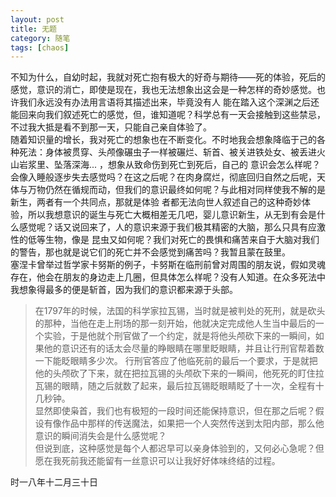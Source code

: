 ```yaml
---
layout: post
title: 无题
category: 随笔
tags: [chaos]
---
```


不知为什么，自幼时起，我就对死亡抱有极大的好奇与期待——死的体验，死后的感觉，意识的消亡，即使是现在，我也无法想象出这会是一种怎样的奇妙感觉。也许我们永远没有办法用言语将其描述出来，毕竟没有人
能在踏入这个深渊之后还能回来向我们叙述死亡的感觉，但，谁知道呢？科学总有一天会接触到这些禁忌，不过我大抵是看不到那一天，只能自己亲自体验了。  
随着知识量的增长，我对死亡的想象也在不断变化。不时地我会想象降临于己的各种死法：身体被贯穿、头颅像碾虫子一样被碾烂、斩首、被关进铁处女、被丢进火山岩浆里、坠落深海... ，想象从致命伤到死亡到死后，自己的
意识会怎么样呢？会像入睡般逐步失去感觉吗？在这之后呢？在肉身腐烂，彻底回归自然之后呢，天体与万物仍然在循规而动，但我们的意识最终如何呢？与此相对同样使我不解的是新生，两者有一个共同点，那就是体验
者都无法向世人叙述自己的这种奇妙体验，所以我想意识的诞生与死亡大概相差无几吧，婴儿意识新生，从无到有会是什么感觉呢？话又说回来了，人的意识来源于我们极其精密的大脑，那么只具有应激性的低等生物，像是
昆虫又如何呢？我们对死亡的畏惧和痛苦来自于大脑对我们的警告，那也就是说它们的死亡并不会感觉到痛苦吗？我暂且蒙在鼓里。  
塞涅卡曾举过哲学家卡努斯的例子，卡努斯在临刑前曾对周围的朋友说，假如灵魂存在，他会在朋友的身边走上几圈，但具体怎么样呢？没有人知道。在众多死法中我想象得最多的便是斩首，因为我们的意识都来源于头部。
> 在1797年的时候，法国的科学家拉瓦锡，当时就是被判处的死刑，就是砍头的那种，当他在走上刑场的那一刻开始，他就决定完成他人生当中最后的一个实验，于是他就个刑官做了一个约定，就是将他头颅砍下来的一瞬间，如果他的意识还有的话太会尽量的睁眼睛在哪里眨眼睛，并且让行刑官帮着数一下能眨眼睛多少次。
行刑官答应了他临死前的最后一个要求，于是就把他的头颅砍了下来，就在把拉瓦锡的头颅砍下来的一瞬间，他死死的盯住拉瓦锡的眼睛，随之后就数了起来，最后拉瓦锡眨眼睛眨了十一次，全程有十几秒钟。  
显然即使枭首，我们也有极短的一段时间还能保持意识，但在那之后呢？假设有像作品中那样的传送魔法，如果把一个人突然传送到太阳内部，那么他意识的瞬间消失会是什么感觉呢？  
但说到底，这种感觉是每个人都迟早可以亲身体验到的，又何必心急呢？但愿在我死前我还能留有一丝意识可以让我好好体味终结的过程。  
  
   
   
   时一八年十二月三十日